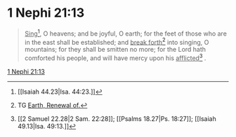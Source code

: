 # 1 Nephi 21:13

> <u>Sing</u>[^a], O heavens; and be joyful, O earth; for the feet of those who are in the east shall be established; and <u>break forth</u>[^b] into singing, O mountains; for they shall be smitten no more; for the Lord hath comforted his people, and will have mercy upon his <u>afflicted</u>[^c] .

[1 Nephi 21:13](https://www.churchofjesuschrist.org/study/scriptures/bofm/1-ne/21?lang=eng&id=p13#p13)


[^a]: [[Isaiah 44.23|Isa. 44:23.]]
[^b]: TG [Earth, Renewal of.](https://www.churchofjesuschrist.org/study/scriptures/tg/earth-renewal-of?lang=eng)
[^c]: [[2 Samuel 22.28|2 Sam. 22:28]]; [[Psalms 18.27|Ps. 18:27]]; [[Isaiah 49.13|Isa. 49:13.]]
